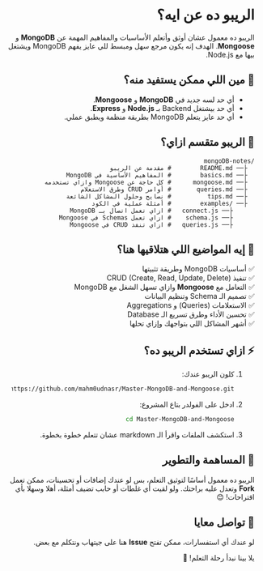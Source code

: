 <style>* {direction: rtl;}</style>

# الريبو ده عن ايه؟

الريبو ده معمول عشان أوثق وأتعلم الأساسيات والمفاهيم المهمة عن **MongoDB** و **Mongoose**. الهدف إنه يكون مرجع سهل ومبسط للي عايز يفهم MongoDB ويشتغل بيها مع Node.js.

## 🚀 مين اللي ممكن يستفيد منه؟

- أي حد لسه جديد في **MongoDB** و **Mongoose**.
- أي حد بيشتغل Backend بـ **Node.js** و **Express**.
- أي حد عايز يتعلم MongoDB بطريقة منظمة ويطبق عملي.

## 📂 الريبو متقسم ازاي؟

```
/mongoDB-notes
  ├── README.md        # مقدمة عن الريبو
  ├── basics.md        # المفاهيم الأساسية في MongoDB
  ├── mongoose.md      # كل حاجة عن Mongoose وازاي تستخدمه
  ├── queries.md       # أوامر CRUD وطرق الاستعلام
  ├── tips.md          # نصايح وحلول المشاكل الشائعة
  ├── /examples        # أمثلة عملية في الكود
      ├── connect.js   # ازاي تعمل اتصال بـ MongoDB
      ├── schema.js    # ازاي تعمل Schemas في Mongoose
      ├── queries.js   # ازاي تنفذ CRUD في Mongoose
```

## 📖 إيه المواضيع اللي هتلاقيها هنا؟

✅ أساسيات MongoDB وطريقة تثبيتها  
✅ تنفيذ CRUD (Create, Read, Update, Delete)  
✅ التعامل مع **Mongoose** وازاي تسهل الشغل مع MongoDB  
✅ تصميم الـ Schema وتنظيم البيانات  
✅ الاستعلامات (Queries) و Aggregations  
✅ تحسين الأداء وطرق تسريع الـ Database  
✅ أشهر المشاكل اللي بتواجهك وإزاي تحلها

## ⚡ ازاي تستخدم الريبو ده؟

1. كلون الريبو عندك:
   ```bash
   git clone https://github.com/mahm0udnasr/Master-MongoDB-and-Mongoose.git
   ```
2. ادخل على الفولدر بتاع المشروع:
   ```bash
   cd Master-MongoDB-and-Mongoose
   ```
3. استكشف الملفات واقرأ الـ markdown عشان تتعلم خطوة بخطوة.

## 🎯 المساهمة والتطوير

الريبو ده معمول أساسًا لتوثيق التعلم، بس لو عندك إضافات أو تحسينات، ممكن تعمل **Fork** وتعدل عليه براحتك. ولو لقيت أي غلطات أو حابب تضيف أمثلة، أهلا وسهلا بأي اقتراحات! 😊

## 📩 تواصل معايا

لو عندك أي استفسارات، ممكن تفتح **Issue** هنا على جيتهاب ونتكلم مع بعض.

يلا بينا نبدأ رحلة التعلم! 🚀
